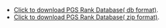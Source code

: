 - [Click to download PGS Rank Database( db format)](https://1drv.ms/u/s!AseKDnkTg9K9wYEmeJ_RAVDDGwAcSA?e=5WWxYd).
- [Click to download PGS Rank Database( zip format)](https://1drv.ms/u/s!AseKDnkTg9K9wYEo8MEbKC0Kvbp4Rg?e=46BICY).

